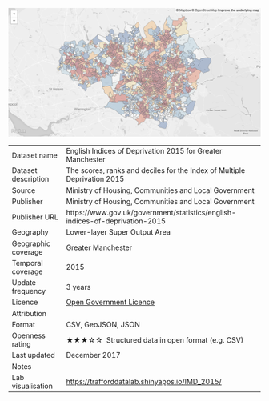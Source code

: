 [<img src="thumbnail.png">](IMD_2015_gm.geojson)
</br>

<table>
<tr>
	<td>Dataset name</td>
	<td>English Indices of Deprivation 2015 for Greater Manchester</td>
</tr>
<tr>
	<td>Dataset description</td>
	<td>The scores, ranks and deciles for the Index of Multiple Deprivation 2015</td>
</tr>
<tr>
	<td>Source</td>
	<td>Ministry of Housing, Communities and Local Government</td>
</tr>
<tr>
	<td>Publisher</td>
	<td>Ministry of Housing, Communities and Local Government</td>
</tr>
<tr>
	<td>Publisher URL</td>
	<td><a href="https://www.gov.uk/government/statistics/english-indices-of-deprivation-2015"></a>https://www.gov.uk/government/statistics/english-indices-of-deprivation-2015</td>
</tr>
<tr>
	<td>Geography</td>
	<td>Lower-layer Super Output Area</td>
</tr>
<tr>
	<td>Geographic coverage</td>
	<td>Greater Manchester</td>
</tr>
<tr>
	<td>Temporal coverage</td>
	<td>2015</td>
</tr>
<tr>
	<td>Update frequency</td>
	<td>3 years</td>
</tr>
<tr>
	<td>Licence</td>
	<td><a href="http://www.nationalarchives.gov.uk/doc/open-government-licence/version/3/">Open Government Licence</a></td>
</tr>
<tr>
	<td>Attribution</td>
	<td></td>
</tr>
<tr>
	<td>Format</td>
	<td>CSV, GeoJSON, JSON</td>
</tr>
<tr>
	<td>Openness rating</td>
	<td>&#9733&#9733&#9733&#9734&#9734&nbsp; Structured data in open format (e.g. CSV)</td>
</tr>
<tr>
	<td>Last updated</td>
	<td>December 2017</td>
</tr>
<tr>
	<td>Notes</td>
	<td></td>
</tr>
<tr>
	<td>Lab visualisation</td>
	<td><a href="https://trafforddatalab.shinyapps.io/IMD_2015/">https://trafforddatalab.shinyapps.io/IMD_2015/</a></td>
</tr>
</table>

